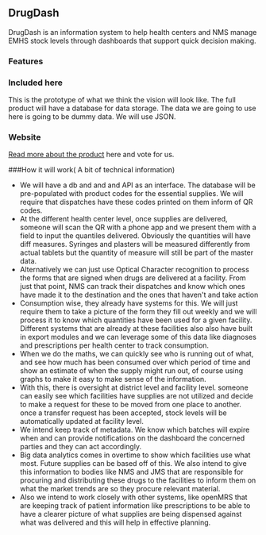 ## DrugDash
DrugDash is an information system to help health centers and NMS manage EMHS stock levels through dashboards that support quick decision making.

### Features


### Included here
This is the prototype of what we think the vision will look like. The full product will have a database for data storage. The data we are going to use here is going to be dummy data. We will use JSON.


### Website
[Read more about the product][upaccelerate] here and vote for us.

###How it will work( A bit of technical information)
* We will have a db and and and API as an interface. The database will be pre-populated with product codes for the essential supplies. We will require that dispatches have these codes printed on them inform of QR codes.
* At the different health center level, once supplies are delivered, someone will scan the QR with a phone app  and we present them with a field to input the quantiles delivered. Obviously the quantities will have diff measures. Syringes and plasters will be measured differently from actual tablets but the quantity of measure will still be part of the master data.
* Alternatively we can just use Optical Character recognition to process the forms that are signed when drugs are delivered at a facility. From just that point, NMS can track their dispatches and know which ones have made it to the destination and the ones that haven't and take action
* Consumption wise, they already have  systems for this. We will just require them to take a picture of the form  they fill out weekly and we will process it to know which quantities have been used for a given facility. Different systems that are already at these facilities also  also have built in export modules and we can leverage some of this data like diagnoses and prescriptions per health center to track consumption.
* When we do the maths, we can quickly see who is running out of what, and see how much has been consumed over which period of time and show an estimate of when the supply might run out, of course using graphs to make it easy to make sense of the information.
* With this, there is oversight at district level and facility level. someone can easily see which facilities have supplies are not utilized and decide to make a request for these to be moved from one place to another. once a transfer request has been accepted, stock levels will be automatically updated at facility level.
* We intend keep track of metadata. We know which batches will expire when and can provide notifications on the dashboard the concerned parties and they can act accordingly.
* Big data analytics comes in overtime to show which facilities use what most. Future supplies can be based off of this. We also intend to give this information to bodies like NMS and JMS that are responsible for procuring and distributing these drugs to the facilities to inform them on what the market trends are so they procure relevant material.
* Also we intend to work closely with other systems, like openMRS that are keeping track of patient information like prescriptions to be able to have a clearer picture of what supplies are being dispensed against what was delivered and this will help in effective planning.





[upaccelerate]: http://upaccelerate.co.ug/submission/drugdash/